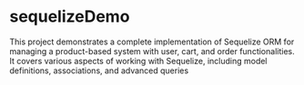 # sequelizeDemo
This project demonstrates a complete implementation of Sequelize ORM for managing a product-based system with user, cart, and order functionalities. It covers various aspects of working with Sequelize, including model definitions, associations, and advanced queries
